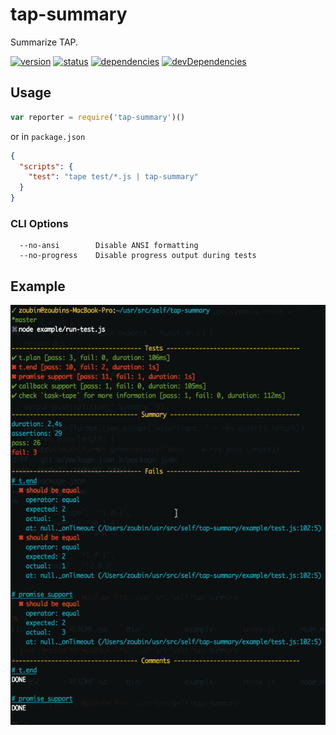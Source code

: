 # tap-summary
Summarize TAP.

[![version](https://img.shields.io/npm/v/tap-summary.svg)](https://www.npmjs.org/package/tap-summary)
[![status](https://travis-ci.org/zoubin/tap-summary.svg?branch=master)](https://travis-ci.org/zoubin/tap-summary)
[![dependencies](https://david-dm.org/zoubin/tap-summary.svg)](https://david-dm.org/zoubin/tap-summary)
[![devDependencies](https://david-dm.org/zoubin/tap-summary/dev-status.svg)](https://david-dm.org/zoubin/tap-summary#info=devDependencies)

## Usage

```javascript
var reporter = require('tap-summary')()

```

or in `package.json`

```json
{
  "scripts": {
    "test": "tape test/*.js | tap-summary"
  }
}
```

### CLI Options

```
  --no-ansi        Disable ANSI formatting
  --no-progress    Disable progress output during tests
```

## Example

![summary](example/clip.gif)
